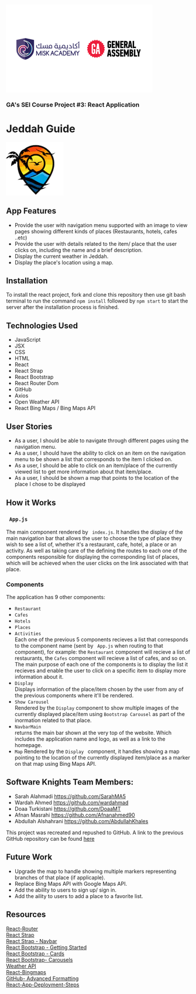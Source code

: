 
<img align="center" src="images/logo-aa-2.png">

### GA's SEI Course Project #3: React Application
# Jeddah Guide 
<img align="center" src="images/Jeddah_Guide_Logo.PNG"></img>

## App Features
* Provide the user with navigation menu supported with an image to view pages showing different kinds of places (Restaurants, hotels, cafes ..etc)
* Provide the user with details related to the item/ place that the user clicks on, including the name and a brief description.
* Display the current weather in Jeddah.
* Display the place's location using a map.


## Installation
To install the react project, fork and clone this repository then use git bash terminal to run the command
``` npm install ``` followed by ``` npm start ``` to start the server after the installation process is finished.

## Technologies Used
* JavaScript
* JSX
* CSS
* HTML
* React
* React Strap
* React Bootstrap
* React Router Dom
* GitHub
* Axios
* Open Weather API
* React Bing Maps / Bing Maps API


## User Stories
* As a user, I should be able to navigate through different pages using the navigation menu.
* As a user, I should have the ability to click on an item on the navigation menu to be shown a list that corresponds to the item I clicked on.
* As a user, I should be able to click on an item/place of the currently viewed list to get more information about that item/place.
* As a user, I should be shown a map that points to the location of the place I chose to be displayed


## How it Works
### ``` App.js```
The main component rendered by ``` index.js```. It handles the display of the main navigation bar that allows the user to choose the type of place they wish to see a list of, whether it's a restaurant, cafe, hotel, a place or an activity. As well as taking care of the defining the routes to each one of the components responsible for displaying the corresponding list of places, which will be achieved when the user clicks on the link associated with that place.

### Components 
The application has 9 other components:
  * ``` Restaurant ```
  * ``` Cafes ```
  * ``` Hotels ```
  * ``` Places ```
  * ``` Activities ```
<br>Each one of the previous 5 components recieves a list that corresponds to the component name (sent by ``` App.js``` when routing to that component), for example: the ``` Restaurant ``` component will recieve a list of restaurants, the ``` Cafes ``` component will recieve a list of cafes, and so on.
<br>The main purpose of each one of the components is to display the list it recieves and enable the user to click on a specific item to display more information about it.
* ``` Display ```
<br> Displays information of the place/item chosen by the user from any of the previous components where it'll be rendered.
* ``` Show Carousel ```
<br> Rendered by the ``` Display ``` component to show multiple images of the currently displayed place/item using ``` Bootstrap Carousel ``` as part of the inormation related to that place.
* ``` NavbarMain ```
<br> returns the main bar shown at the very top of the website. Which includes the application name and logo, as well as a link to the homepage.
* ``` Map ```
Rendered by the ```Display ``` component, it handles showing a map pointing to the location of the currently displayed item/place as a marker on that map using Bing Maps API.

## Software Knights Team Members:
- Sarah Alahmadi https://github.com/SarahMA5
- Wardah Ahmed  https://github.com/wardahmad
- Doaa Turkistani  https://github.com/DoaaMT
- Afnan Masrahi  https://github.com/Afnanahmed90
- Abdullah Alshahrani  https://github.com/AbdullahKhales

This project was recreated and repushed to GitHub. A link to the previous GitHub repository can be found <a href="https://github.com/wardahmad/Jeddah_guide"> here </a>

## Future Work
 * Upgrade the map to handle showing multiple markers representing branches of that place (if applicaple).
 * Replace Bing Maps API with Google Maps API.
 * Add the ability to users to sign up/ sign in.
 * Add the aility to users to add a place to a favorite list.

 

## Resources
<a href="https://github.com/sei-jed-10/W08D04-React-Router"> React-Router</a> <br>
<a href="https://reactstrap.github.io"> React Strap </a> <br>
<a href="https://reactstrap.github.io/components/navbar/"> React Strap - Navbar </a> <br>
<a href="https://react-bootstrap.github.io/getting-started/introduction"> React Bootstrap - Getting Started </a> <br>
<a href="https://react-bootstrap.netlify.com/components/cards/#cards"> React Bootstrap - Cards </a><br>
<a href="https://react-bootstrap.github.io/components/carousel/"> React Bootstrap- Carousels </a> <br>
<a href="https://openweathermap.org/api"> Weather API </a><br>
<a href="https://www.npmjs.com/package/react-bingmaps"> React-Bingmaps </a> <br>
<a href="https://help.github.com/en/github/writing-on-github/working-with-advanced-formatting"> GitHub- Advanced Formatting</a><br> 
<a href="https://github.com/sei-jed-10/React-App-Deployment-Steps"> React-App-Deployment-Steps </a>
